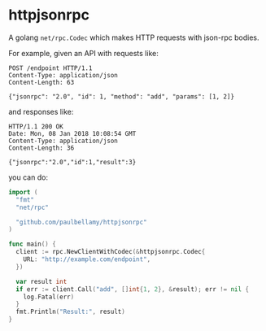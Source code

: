 # httpjsonrpc

A golang `net/rpc.Codec` which makes HTTP requests with json-rpc
bodies.

For example, given an API with requests like:

```http
POST /endpoint HTTP/1.1
Content-Type: application/json
Content-Length: 63

{"jsonrpc": "2.0", "id": 1, "method": "add", "params": [1, 2]}
```

and responses like:

```http
HTTP/1.1 200 OK
Date: Mon, 08 Jan 2018 10:08:54 GMT
Content-Type: application/json
Content-Length: 36

{"jsonrpc":"2.0","id":1,"result":3}
```

you can do:

```Go
import (
  "fmt"
  "net/rpc"

  "github.com/paulbellamy/httpjsonrpc"
)

func main() {
  client := rpc.NewClientWithCodec(&httpjsonrpc.Codec{
    URL: "http://example.com/endpoint",
  })

  var result int
  if err := client.Call("add", []int{1, 2}, &result); err != nil {
    log.Fatal(err)
  }
  fmt.Println("Result:", result)
}
```
